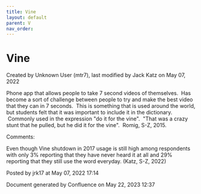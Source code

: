 ```yaml
---
title: Vine
layout: default
parent: V
nav_order:
---
```


# Vine

Created by  Unknown User (mtr7), last modified by  Jack Katz on May 07, 2022

Phone app that allows people to take 7 second videos of themselves.  Has become a sort of challenge between people to try and make the best video that they can in 7 seconds.  This is something that is used around the world, but students felt that it was important to include it in the dictionary.  Commonly used in the expression &quot;do it for the vine&quot;.  &quot;That was a crazy stunt that he pulled, but he did it for the vine&quot;.  Romig, S-Z, 2015.

Comments:

Even though Vine shutdown in 2017 usage is still high among respondents with only 3% reporting that they have never heard it at all and 29% reporting that they still use the word everyday. (Katz, S-Z, 2022) 

Posted by jrk17 at May 07, 2022 17:14

Document generated by Confluence on May 22, 2023 12:37


